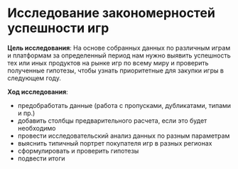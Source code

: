 # Исследование закономерностей успешности игр
**Цель исследования**: На основе собранных данных по различным играм и платформам за определенный период нам нужно выявить успешность тех или иных продуктов на рынке игр по всему миру и проверить полученные гипотезы, чтобы узнать приоритетные для закупки игры в следующем году.

**Ход исследования**:
- предобработать данные (работа с пропусками, дубликатами, типами и пр.)
- добавить столбцы предварительного расчета, если это будет необходимо
- провести исследовательский анализ данных по разным параметрам
- выяснить типичный портрет покупателя игр в разных регионах
- сформулировать и проверить гипотезы
- подвести итоги
